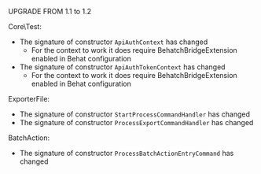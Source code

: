 UPGRADE FROM 1.1 to 1.2

Core\Test:
* The signature of constructor `ApiAuthContext` has changed
    * For the context to work it does require BehatchBridgeExtension enabled in Behat configuration
* The signature of constructor `ApiAuthTokenContext` has changed
    * For the context to work it does require BehatchBridgeExtension enabled in Behat configuration

ExporterFile:
* The signature of constructor `StartProcessCommandHandler` has changed  
* The signature of constructor `ProcessExportCommandHandler` has changed

BatchAction: 
* The signature of constructor `ProcessBatchActionEntryCommand` has changed